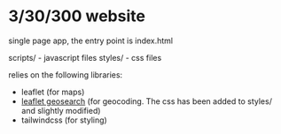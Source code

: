 # 3/30/300 website

single page app, the entry point is index.html

scripts/ - javascript files
styles/ - css files

relies on the following libraries:
- leaflet (for maps)
- [leaflet geosearch](https://github.com/smeijer/leaflet-geosearch) (for geocoding. The css has been added to styles/ and slightly modified)
- tailwindcss (for styling)
